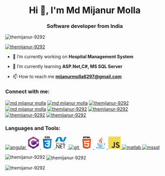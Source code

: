 <h1 align="center">Hi 👋, I'm Md Mijanur Molla</h1>
<h3 align="center"> Software developer from India</h3>

<p align="left"> <img src="https://komarev.com/ghpvc/?username=themijanur-9292&label=Profile%20views&color=0e75b6&style=flat" alt="themijanur-9292" /> </p>

<p align="left"> <a href="https://github.com/ryo-ma/github-profile-trophy"><img src="https://github-profile-trophy.vercel.app/?username=themijanur-9292" alt="themijanur-9292" /></a> </p>

- 🔭 I’m currently working on **Hospital Management System**

- 🌱 I’m currently learning **ASP.Net,C#, MS SQL Server**

- 📫 How to reach me **mijanurmolla6297@gmail.com**

<h3 align="left">Connect with me:</h3>
<p align="left">
<a href="https://linkedin.com/in/md mijanur molla" target="blank"><img align="center" src="https://raw.githubusercontent.com/rahuldkjain/github-profile-readme-generator/master/src/images/icons/Social/linked-in-alt.svg" alt="md mijanur molla" height="30" width="40" /></a>
<a href="https://fb.com/md mijanur molla" target="blank"><img align="center" src="https://raw.githubusercontent.com/rahuldkjain/github-profile-readme-generator/master/src/images/icons/Social/facebook.svg" alt="md mijanur molla" height="30" width="40" /></a>
<a href="https://hashnode.com/themijanur-9292" target="blank"><img align="center" src="https://raw.githubusercontent.com/rahuldkjain/github-profile-readme-generator/master/src/images/icons/Social/hashnode.svg" alt="themijanur-9292" height="30" width="40" /></a>
<a href="https://www.youtube.com/c/md mijanur molla" target="blank"><img align="center" src="https://raw.githubusercontent.com/rahuldkjain/github-profile-readme-generator/master/src/images/icons/Social/youtube.svg" alt="md mijanur molla" height="30" width="40" /></a>
<a href="https://www.hackerrank.com/themijanur-9292" target="blank"><img align="center" src="https://raw.githubusercontent.com/rahuldkjain/github-profile-readme-generator/master/src/images/icons/Social/hackerrank.svg" alt="themijanur-9292" height="30" width="40" /></a>
<a href="https://www.leetcode.com/themijanur-9292" target="blank"><img align="center" src="https://raw.githubusercontent.com/rahuldkjain/github-profile-readme-generator/master/src/images/icons/Social/leet-code.svg" alt="themijanur-9292" height="30" width="40" /></a>
<a href="https://www.hackerearth.com/themijanur-9292" target="blank"><img align="center" src="https://raw.githubusercontent.com/rahuldkjain/github-profile-readme-generator/master/src/images/icons/Social/hackerearth.svg" alt="themijanur-9292" height="30" width="40" /></a>
<a href="https://auth.geeksforgeeks.org/user/themijanur-9292" target="blank"><img align="center" src="https://raw.githubusercontent.com/rahuldkjain/github-profile-readme-generator/master/src/images/icons/Social/geeks-for-geeks.svg" alt="themijanur-9292" height="30" width="40" /></a>
</p>

<h3 align="left">Languages and Tools:</h3>
<p align="left"> <a href="https://angular.io" target="_blank" rel="noreferrer"> <img src="https://angular.io/assets/images/logos/angular/angular.svg" alt="angular" width="40" height="40"/> </a> <a href="https://www.w3schools.com/cs/" target="_blank" rel="noreferrer"> <img src="https://raw.githubusercontent.com/devicons/devicon/master/icons/csharp/csharp-original.svg" alt="csharp" width="40" height="40"/> </a> <a href="https://www.w3schools.com/css/" target="_blank" rel="noreferrer"> <img src="https://raw.githubusercontent.com/devicons/devicon/master/icons/css3/css3-original-wordmark.svg" alt="css3" width="40" height="40"/> </a> <a href="https://dotnet.microsoft.com/" target="_blank" rel="noreferrer"> <img src="https://raw.githubusercontent.com/devicons/devicon/master/icons/dot-net/dot-net-original-wordmark.svg" alt="dotnet" width="40" height="40"/> </a> <a href="https://git-scm.com/" target="_blank" rel="noreferrer"> <img src="https://www.vectorlogo.zone/logos/git-scm/git-scm-icon.svg" alt="git" width="40" height="40"/> </a> <a href="https://www.w3.org/html/" target="_blank" rel="noreferrer"> <img src="https://raw.githubusercontent.com/devicons/devicon/master/icons/html5/html5-original-wordmark.svg" alt="html5" width="40" height="40"/> </a> <a href="https://www.java.com" target="_blank" rel="noreferrer"> <img src="https://raw.githubusercontent.com/devicons/devicon/master/icons/java/java-original.svg" alt="java" width="40" height="40"/> </a> <a href="https://developer.mozilla.org/en-US/docs/Web/JavaScript" target="_blank" rel="noreferrer"> <img src="https://raw.githubusercontent.com/devicons/devicon/master/icons/javascript/javascript-original.svg" alt="javascript" width="40" height="40"/> </a> <a href="https://www.mathworks.com/" target="_blank" rel="noreferrer"> <img src="https://upload.wikimedia.org/wikipedia/commons/2/21/Matlab_Logo.png" alt="matlab" width="40" height="40"/> </a> <a href="https://www.microsoft.com/en-us/sql-server" target="_blank" rel="noreferrer"> <img src="https://www.svgrepo.com/show/303229/microsoft-sql-server-logo.svg" alt="mssql" width="40" height="40"/> </a> </p>

<p><img align="left" src="https://github-readme-stats.vercel.app/api/top-langs?username=themijanur-9292&show_icons=true&locale=en&layout=compact" alt="themijanur-9292" /></p>

<p>&nbsp;<img align="center" src="https://github-readme-stats.vercel.app/api?username=themijanur-9292&show_icons=true&locale=en" alt="themijanur-9292" /></p>

<p><img align="center" src="https://github-readme-streak-stats.herokuapp.com/?user=themijanur-9292&" alt="themijanur-9292" /></p>
